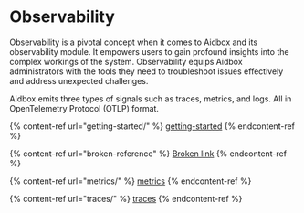 # Observability

Observability is a pivotal concept when it comes to Aidbox and its observability module. It empowers users to gain profound insights into the complex workings of the system. Observability equips Aidbox administrators with the tools they need to troubleshoot issues effectively and address unexpected challenges.&#x20;

Aidbox emits three types of signals such as traces, metrics, and logs. All in OpenTelemetry Protocol (OTLP) format.

{% content-ref url="getting-started/" %}
[getting-started](getting-started/)
{% endcontent-ref %}

{% content-ref url="broken-reference" %}
[Broken link](broken-reference)
{% endcontent-ref %}

{% content-ref url="metrics/" %}
[metrics](metrics/)
{% endcontent-ref %}

{% content-ref url="traces/" %}
[traces](traces/)
{% endcontent-ref %}
